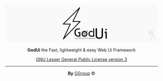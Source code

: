 <div align="center">

<img src="./images/banner.jpg">

**GodUi** the Fast, lightweight & esey Web Ui Framework

[GNU Lesser General Public License version 3](https://opensource.org/licenses/LGPL-3.0)

---

**By** [GGroup](https://github.com/GodratGroup) &copy;
